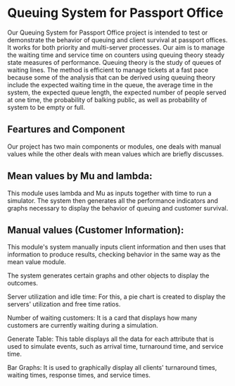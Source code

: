 
# Queuing System for Passport Office

Our Queuing System for Passport Office project is intended to test or demonstrate the behavior of queuing and client survival at passport offices. It works for both priority and multi-server processes. Our aim is to manage the waiting time and service time on counters using queuing theory steady state measures of performance. Queuing theory is the study of queues of waiting lines. The method is efficient to manage tickets at a fast pace because some of the analysis that can be derived using queuing theory include the expected waiting time in the queue, the average time in the system, the expected queue length, the expected number of people served at one time, the probability of balking public, as well as probability of system to be empty or full.


## Feartures and Component

Our project has two main components or modules, one deals with manual values while the other deals with mean values which are briefly discusses.

## Mean values by Mu and lambda:
This module uses lambda and Mu as inputs together with time to run a simulator. The system then generates all the performance indicators and graphs necessary to display the behavior of queuing and customer survival.
## Manual values (Customer Information):
This module's system manually inputs client information and then uses that information to produce results, checking behavior in the same way as the mean value module.

The system generates certain graphs and other objects to display the outcomes.

Server utilization and idle time: For this, a pie chart is created to display the servers' utilization and free time ratios.

Number of waiting customers: It is a card that displays how many customers are currently waiting during a simulation.

Generate Table: This table displays all the data for each attribute that is used to simulate events, such as arrival time, turnaround time, and service time.

Bar Graphs: It is used to graphically display all clients' turnaround times, waiting times, response times, and service times. 
